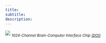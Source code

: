 ```yaml
---
title: 
subtitle: 
description:
---
```


![](/assets/images/retina_chip.png)
*<sub>1024-Channel Brain-Computer Interface Chip [(DOI)](https://doi.org/10.23919/VLSITechnologyandCir57934.2023.10185288)</sub>*

